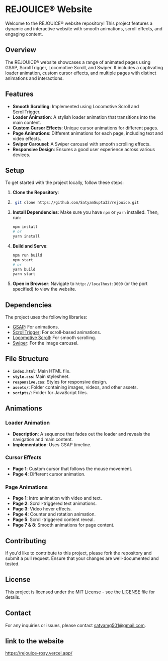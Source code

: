 ﻿# REJOUICE® Website

Welcome to the REJOUICE® website repository! This project features a dynamic and interactive website with smooth animations, scroll effects, and engaging content.

## Overview

The REJOUICE® website showcases a range of animated pages using GSAP, ScrollTrigger, Locomotive Scroll, and Swiper. It includes a captivating loader animation, custom cursor effects, and multiple pages with distinct animations and interactions.

## Features

- **Smooth Scrolling**: Implemented using Locomotive Scroll and ScrollTrigger.
- **Loader Animation**: A stylish loader animation that transitions into the main content.
- **Custom Cursor Effects**: Unique cursor animations for different pages.
- **Page Animations**: Different animations for each page, including text and video effects.
- **Swiper Carousel**: A Swiper carousel with smooth scrolling effects.
- **Responsive Design**: Ensures a good user experience across various devices.

## Setup

To get started with the project locally, follow these steps:

1. **Clone the Repository**:
2.
    ```bash
     git clone https://github.com/SatyamGupta32/rejouice.git
    ```

3. **Install Dependencies**:
    Make sure you have `npm` or `yarn` installed. Then, run:
    ```bash
    npm install
    # or
    yarn install
    ```

4. **Build and Serve**:
    ```bash
    npm run build
    npm start
    # or
    yarn build
    yarn start
    ```

5. **Open in Browser**:
    Navigate to `http://localhost:3000` (or the port specified) to view the website.

## Dependencies

The project uses the following libraries:

- [GSAP](https://greensock.com/gsap/): For animations.
- [ScrollTrigger](https://greensock.com/scrolltrigger/): For scroll-based animations.
- [Locomotive Scroll](https://locomotivemtl.github.io/locomotive-scroll/): For smooth scrolling.
- [Swiper](https://swiperjs.com/): For the image carousel.

## File Structure

- **`index.html`**: Main HTML file.
- **`style.css`**: Main stylesheet.
- **`responsive.css`**: Styles for responsive design.
- **`assets/`**: Folder containing images, videos, and other assets.
- **`scripts/`**: Folder for JavaScript files.

## Animations

### Loader Animation

- **Description**: A sequence that fades out the loader and reveals the navigation and main content.
- **Implementation**: Uses GSAP timeline.

### Cursor Effects

- **Page 1**: Custom cursor that follows the mouse movement.
- **Page 4**: Different cursor animation.

### Page Animations

- **Page 1**: Intro animation with video and text.
- **Page 2**: Scroll-triggered text animations.
- **Page 3**: Video hover effects.
- **Page 4**: Counter and rotation animation.
- **Page 5**: Scroll-triggered content reveal.
- **Page 7 & 8**: Smooth animations for page content.

## Contributing

If you'd like to contribute to this project, please fork the repository and submit a pull request. Ensure that your changes are well-documented and tested.

## License

This project is licensed under the MIT License - see the [LICENSE](LICENSE) file for details.

## Contact

For any inquiries or issues, please contact [satyamg501@gmail.com](mailto:your-email@example.com).

## link to the website
https://rejouice-rosy.vercel.app/
